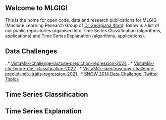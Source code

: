 ## Welcome to MLGIG!

This is the home for open code, data and research publications for MLGIG (Machine Learning Research Group of [Dr Georgiana Ifrim](https://people.ucd.ie/georgiana.ifrim)).
Below is a list of our public repositories organised into Time Series Classification (algorithms, applications) and Time Series Explanation (algorithms, applications).

## Data Challenges
..* [VistaMilk-challenge-lactose-prediction-regression-2024](https://github.com/mlgig/VM-challenge-lactose-prediction-2024)
..* [VistaMilk-challenge-diet-classification-2022](https://github.com/mlgig/vistamilk_diet_challenge)
..* [VistaMilk-spectroscopy-challenge-predict-milk-traits-regression-2021](https://github.com/mlgig/vistamilk-spectroscopy-challenge)
..* [SNOW 2014 Data Challenge: Twitter Topics](https://github.com/mlgig/twitter-topics)

## Time Series Classification

## Time Series Explanation
<!--

**Here are some ideas to get you started:**

🙋‍♀️ A short introduction - what is your organization all about?
🌈 Contribution guidelines - how can the community get involved?
👩‍💻 Useful resources - where can the community find your docs? Is there anything else the community should know?
🍿 Fun facts - what does your team eat for breakfast?
🧙 Remember, you can do mighty things with the power of [Markdown](https://docs.github.com/github/writing-on-github/getting-started-with-writing-and-formatting-on-github/basic-writing-and-formatting-syntax)
-->
